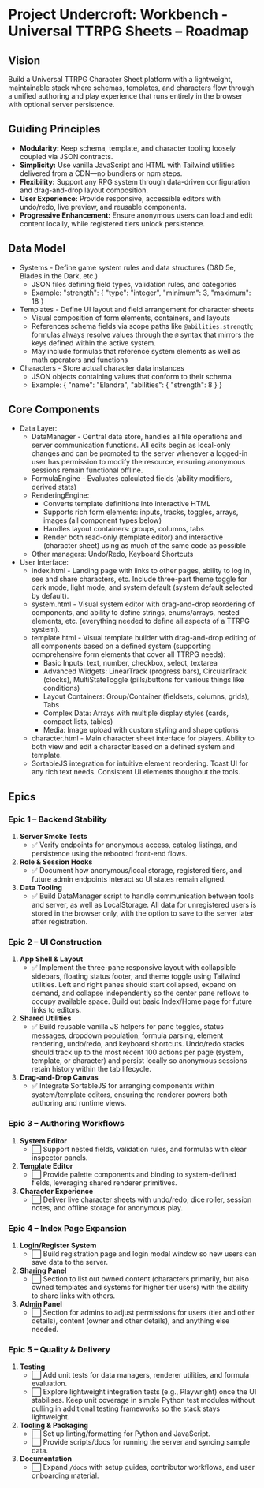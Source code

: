 # Project Undercroft: Workbench - Universal TTRPG Sheets – Roadmap

## Vision
Build a Universal TTRPG Character Sheet platform with a lightweight, maintainable stack where schemas, templates, and characters flow through a unified authoring and play experience that runs entirely in the browser with optional server persistence.

## Guiding Principles
- **Modularity:** Keep schema, template, and character tooling loosely coupled via JSON contracts.
- **Simplicity:** Use vanilla JavaScript and HTML with Tailwind utilities delivered from a CDN—no bundlers or npm steps.
- **Flexibility:** Support any RPG system through data-driven configuration and drag-and-drop layout composition.
- **User Experience:** Provide responsive, accessible editors with undo/redo, live preview, and reusable components.
- **Progressive Enhancement:** Ensure anonymous users can load and edit content locally, while registered tiers unlock persistence.

## Data Model
- Systems - Define game system rules and data structures (D&D 5e, Blades in the Dark, etc.)
  - JSON files defining field types, validation rules, and categories
  - Example: "strength": { "type": "integer", "minimum": 3, "maximum": 18 }
- Templates - Define UI layout and field arrangement for character sheets
  - Visual composition of form elements, containers, and layouts
  - References schema fields via scope paths like `@abilities.strength`; formulas always resolve values through the `@` syntax that mirrors the keys defined within the active system.
  - May include formulas that reference system elements as well as math operators and functions
- Characters - Store actual character data instances
  - JSON objects containing values that conform to their schema
  - Example: { "name": "Elandra", "abilities": { "strength": 8 } }

## Core Components
- Data Layer:
  - DataManager - Central data store, handles all file operations and server communication functions. All edits begin as local-only changes and can be promoted to the server whenever a logged-in user has permission to modify the resource, ensuring anonymous sessions remain functional offline.
  - FormulaEngine - Evaluates calculated fields (ability modifiers, derived stats)
  - RenderingEngine:
    - Converts template definitions into interactive HTML
    - Supports rich form elements: inputs, tracks, toggles, arrays, images (all component types below)
    - Handles layout containers: groups, columns, tabs
    - Render both read-only (template editor) and interactive (character sheet) using as much of the same code as possible
  - Other managers: Undo/Redo, Keyboard Shortcuts
- User Interface:
  - index.html - Landing page with links to other pages, ability to log in, see and share characters, etc. Include three-part theme toggle for dark mode, light mode, and system default (system default selected by default).
  - system.html - Visual system editor with drag-and-drop reordering of components, and ability to define strings, enums/arrays, nested elements, etc. (everything needed to define all aspects of a TTRPG system).
  - template.html - Visual template builder with drag-and-drop editing of all components based on a defined system (supporting comprehensive form elements that cover all TTRPG needs):
    - Basic Inputs: text, number, checkbox, select, textarea
    - Advanced Widgets: LinearTrack (progress bars), CircularTrack (clocks), MultiStateToggle (pills/buttons for various things like conditions)
    - Layout Containers: Group/Container (fieldsets, columns, grids), Tabs
    - Complex Data: Arrays with multiple display styles (cards, compact lists, tables)
    - Media: Image upload with custom styling and shape options
  - character.html - Main character sheet interface for players. Ability to both view and edit a character based on a defined system and template.
  - SortableJS integration for intuitive element reordering. Toast UI for any rich text needs. Consistent UI elements thoughout the tools.

## Epics

### Epic 1 – Backend Stability
1. **Server Smoke Tests**
    - ✅ Verify endpoints for anonymous access, catalog listings, and persistence using the rebooted front-end flows.
2. **Role & Session Hooks**
    - ✅ Document how anonymous/local storage, registered tiers, and future admin endpoints interact so UI states remain aligned.
3. **Data Tooling**
    - ✅ Build DataManager script to handle communication between tools and server, as well as LocalStorage. All data for unregistered users is stored in the browser only, with the option to save to the server later after registration.

### Epic 2 – UI Construction
1. **App Shell & Layout**
   - ✅ Implement the three-pane responsive layout with collapsible sidebars, floating status footer, and theme toggle using Tailwind utilities. Left and right panes should start collapsed, expand on demand, and collapse independently so the center pane reflows to occupy available space. Build out basic Index/Home page for future links to editors.
2. **Shared Utilities**
   - ✅ Build reusable vanilla JS helpers for pane toggles, status messages, dropdown population, formula parsing, element rendering, undo/redo, and keyboard shortcuts. Undo/redo stacks should track up to the most recent 100 actions per page (system, template, or character) and persist locally so anonymous sessions retain history within the tab lifecycle.
3. **Drag-and-Drop Canvas**  
   - ✅ Integrate SortableJS for arranging components within system/template editors, ensuring the renderer powers both authoring and runtime views.

### Epic 3 – Authoring Workflows
1. **System Editor**  
   - ⬜ Support nested fields, validation rules, and formulas with clear inspector panels.  
2. **Template Editor**  
   - ⬜ Provide palette components and binding to system-defined fields, leveraging shared renderer primitives.  
3. **Character Experience**  
   - ⬜ Deliver live character sheets with undo/redo, dice roller, session notes, and offline storage for anonymous play.

### Epic 4 – Index Page Expansion
1. **Login/Register System**  
   - ⬜ Build registration page and login modal window so new users can save data to the server.
2. **Sharing Panel**  
   - ⬜ Section to list out owned content (characters primarily, but also owned templates and systems for higher tier users) with the ability to share links with others.
3. **Admin Panel**  
   - ⬜ Section for admins to adjust permissions for users (tier and other details), content (owner and other details), and anything else needed.

### Epic 5 – Quality & Delivery
1. **Testing**
   - ⬜ Add unit tests for data managers, renderer utilities, and formula evaluation.
   - ⬜ Explore lightweight integration tests (e.g., Playwright) once the UI stabilises. Keep unit coverage in simple Python test modules without pulling in additional testing frameworks so the stack stays lightweight.
2. **Tooling & Packaging**  
   - ⬜ Set up linting/formatting for Python and JavaScript.  
   - ⬜ Provide scripts/docs for running the server and syncing sample data.  
3. **Documentation**  
   - ⬜ Expand `/docs` with setup guides, contributor workflows, and user onboarding material.
